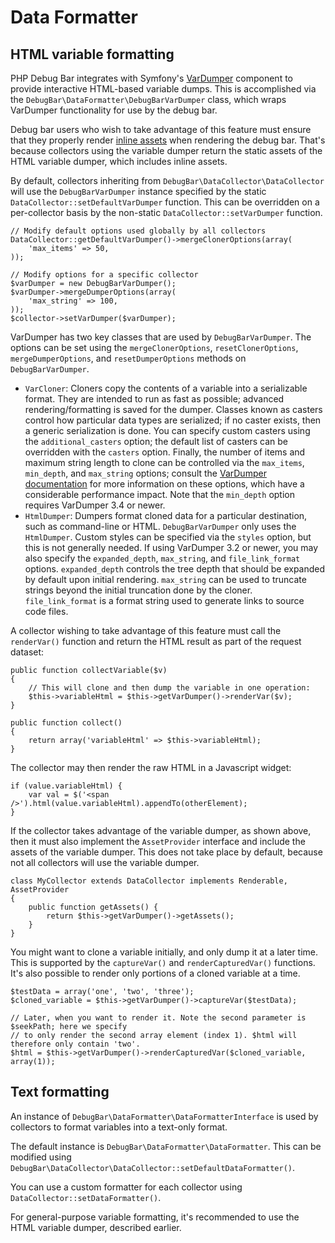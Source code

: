# Data Formatter

## HTML variable formatting

PHP Debug Bar integrates with Symfony's
[VarDumper](https://symfony.com/doc/current/components/var_dumper.html) component to provide
interactive HTML-based variable dumps. This is accomplished via the
`DebugBar\DataFormatter\DebugBarVarDumper` class, which wraps VarDumper functionality for use by the
debug bar.

Debug bar users who wish to take advantage of this feature must ensure that they properly render
[inline assets](rendering.md#assets) when rendering the debug bar. That's because collectors
using the variable dumper return the static assets of the HTML variable dumper, which includes
inline assets.

By default, collectors inheriting from `DebugBar\DataCollector\DataCollector` will use the
`DebugBarVarDumper` instance specified by the static `DataCollector::setDefaultVarDumper` function.
This can be overridden on a per-collector basis by the non-static `DataCollector::setVarDumper`
function.

    // Modify default options used globally by all collectors
    DataCollector::getDefaultVarDumper()->mergeClonerOptions(array(
        'max_items' => 50,
    ));

    // Modify options for a specific collector
    $varDumper = new DebugBarVarDumper();
    $varDumper->mergeDumperOptions(array(
        'max_string' => 100,
    ));
    $collector->setVarDumper($varDumper);

VarDumper has two key classes that are used by `DebugBarVarDumper`. The options can be set using
the `mergeClonerOptions`, `resetClonerOptions`, `mergeDumperOptions`, and `resetDumperOptions`
methods on `DebugBarVarDumper`.

 - `VarCloner`: Cloners copy the contents of a variable into a serializable format. They are
   intended to run as fast as possible; advanced rendering/formatting is saved for the dumper.
   Classes known as casters control how particular data types are serialized; if no caster exists,
   then a generic serialization is done. You can specify custom casters using the
   `additional_casters` option; the default list of casters can be overridden with the `casters`
   option. Finally, the number of items and maximum string length to clone can be controlled via the
   `max_items`, `min_depth`, and `max_string` options; consult the
   [VarDumper documentation](https://symfony.com/doc/current/components/var_dumper/advanced.html)
   for more information on these options, which have a considerable performance impact. Note that
   the `min_depth` option requires VarDumper 3.4 or newer.
 - `HtmlDumper`: Dumpers format cloned data for a particular destination, such as command-line or
   HTML. `DebugBarVarDumper` only uses the `HtmlDumper`. Custom styles can be specified via the
   `styles` option, but this is not generally needed. If using VarDumper 3.2 or newer, you may also
   specify the `expanded_depth`, `max_string`, and `file_link_format` options. `expanded_depth`
   controls the tree depth that should be expanded by default upon initial rendering. `max_string`
   can be used to truncate strings beyond the initial truncation done by the cloner.
   `file_link_format` is a format string used to generate links to source code files.

A collector wishing to take advantage of this feature must call the `renderVar()` function and
return the HTML result as part of the request dataset:

    public function collectVariable($v)
    {
        // This will clone and then dump the variable in one operation:
        $this->variableHtml = $this->getVarDumper()->renderVar($v);
    }

    public function collect()
    {
        return array('variableHtml' => $this->variableHtml);
    }

The collector may then render the raw HTML in a Javascript widget:

    if (value.variableHtml) {
        var val = $('<span />').html(value.variableHtml).appendTo(otherElement);
    }

If the collector takes advantage of the variable dumper, as shown above, then it must also
implement the `AssetProvider` interface and include the assets of the variable dumper. This does
not take place by default, because not all collectors will use the variable dumper.

    class MyCollector extends DataCollector implements Renderable, AssetProvider
    {
        public function getAssets() {
            return $this->getVarDumper()->getAssets();
        }
    }

You might want to clone a variable initially, and only dump it at a later time. This is supported by
the `captureVar()` and `renderCapturedVar()` functions. It's also possible to render only portions
of a cloned variable at a time.

    $testData = array('one', 'two', 'three');
    $cloned_variable = $this->getVarDumper()->captureVar($testData);
    
    // Later, when you want to render it. Note the second parameter is $seekPath; here we specify
    // to only render the second array element (index 1). $html will therefore only contain 'two'.
    $html = $this->getVarDumper()->renderCapturedVar($cloned_variable, array(1));

## Text formatting

An instance of `DebugBar\DataFormatter\DataFormatterInterface` is used by collectors to
format variables into a text-only format.

The default instance is `DebugBar\DataFormatter\DataFormatter`. This can be modified
using `DebugBar\DataCollector\DataCollector::setDefaultDataFormatter()`.

You can use a custom formatter for each collector using `DataCollector::setDataFormatter()`.

For general-purpose variable formatting, it's recommended to use the HTML variable dumper, described
earlier.

